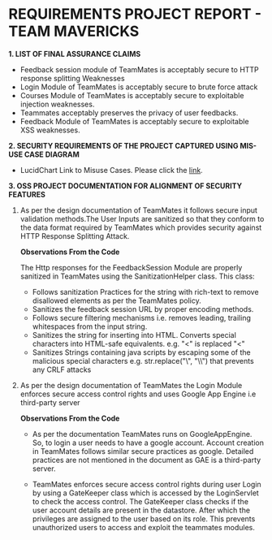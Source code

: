 **REQUIREMENTS PROJECT REPORT - TEAM MAVERICKS**
================================================

**1. LIST OF FINAL ASSURANCE CLAIMS**

* Feedback session module of TeamMates is acceptably secure to HTTP response splitting Weaknesses
* Login Module of TeamMates is acceptably secure to brute force attack
* Courses Module of TeamMates is acceptably secure to exploitable injection weaknesses.
* Teammates acceptably preserves the privacy of user feedbacks.
* Feedback Module of TeamMates is acceptably secure to exploitable XSS weaknesses.

**2. SECURITY REQUIREMENTS OF THE PROJECT CAPTURED USING MIS-USE CASE DIAGRAM**
  
  + LucidChart Link to Misuse Cases. Please click the [link](https://www.lucidchart.com/documents/edit/ae54e2f8-8f75-4d7f-b591-1a4fc93d6dab/0).

**3. OSS PROJECT DOCUMENTATION FOR ALIGNMENT OF SECURITY FEATURES**

1. As per the design documentation of TeamMates it follows secure input validation methods.The User Inputs are sanitized so that 
  they conform to the data format required by TeamMates which provides security against HTTP Response Splitting Attack.
  
   **Observations From the Code**
  
   The Http responses for the FeedbackSession Module are properly sanitized in TeamMates using the SanitizationHelper class. This class:
   
   + Follows sanitization Practices for the string with rich-text to remove disallowed elements as per the TeamMates policy.
   + Sanitizes the feedback session URL by proper encoding methods.
   + Follows secure filtering mechanisms i.e. removes leading, trailing whitespaces from the input string.
   + Sanitizes the string for inserting into HTML. Converts special characters into HTML-safe equivalents. e.g. "<" is replaced "&lt;"
   + Sanitizes Strings containing java scripts by escaping some of the malicious special characters e.g. str.replace("\\", "\\\\") that     prevents any CRLF attacks 


2. As per the design documentation of TeamMates the Login Module enforces secure access control rights and uses Google App Engine i.e third-party server
 
   **Observations From the Code**
 
   + As per the documentation TeamMates runs on GoogleAppEngine. So, to login a user needs to have a google account. Account creation in TeamMates follows similar secure practices as google. Detailed practices are not mentioned in the document as GAE is a third-party server.
   
   + TeamMates enforces secure access control rights during user Login by using a GateKeeper class which is accessed by the LoginServlet to check the access control. The GateKeeper class checks if the user account details are present in the datastore. After which the privileges are assigned to the user based on its role. This prevents unauthorized users to access and exploit the teammates modules.
   


